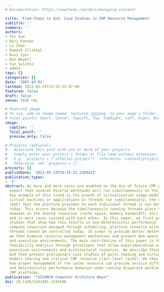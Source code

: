 ```yaml
---
# Documentation: https://wowchemy.com/docs/managing-content/

title: 'From Chaos to QoS: Case Studies in CMP Resource Management'
subtitle: ''
summary: ''
authors:
- Fei Guo
- Hari Kannan
- Li Zhao
- Ramesh Illikkal
- Ravi Iyer
- Don Newell
- Yan Solihin
- admin
tags: []
categories: []
date: '2007-03-01'
lastmod: 2022-05-15T13:35:22-07:00
featured: false
draft: false
venue: IEEE CAL

# Featured image
# To use, add an image named `featured.jpg/png` to your page's folder.
# Focal points: Smart, Center, TopLeft, Top, TopRight, Left, Right, BottomLeft, Bottom, BottomRight.
image:
  caption: ''
  focal_point: ''
  preview_only: false

# Projects (optional).
#   Associate this post with one or more of your projects.
#   Simply enter your project's folder or file name without extension.
#   E.g. `projects = ["internal-project"]` references `content/project/deep-learning/index.md`.
#   Otherwise, set `projects = []`.
projects: []
publishDate: '2022-05-15T20:35:22.230042Z'
publication_types:
- '2'
abstract: As more and more cores are enabled on the die of future CMP platforms, we
  expect that several diverse workloads will run simultaneously on the platform. A
  key example of this trend is the growth of virtualization usage models. When multiple
  virtual machines or applications or threads run simultaneously, the quality of service
  (QoS) that the platform provides to each individual thread is non-deterministic
  today. This occurs because the simultaneously running threads place very different
  demands on the shared resources (cache space, memory bandwidth, etc) in the platform
  and in most cases contend with each other. In this paper, we first present case
  studies that show how this results in non-deterministic performance. Unlike the
  compute resources managed through scheduling, platform resource allocation to individual
  threads cannot be controlled today. In order to provide better determinism and QoS,
  we then examine resource management mechanisms and present QoS-aware architectures
  and execution environments. The main contribution of this paper is the architecture
  feasibility analysis through prototypes that allow experimentation with QoS-Aware
  execution environments and architectural resources. We describe these QoS prototypes
  and then present preliminary case studies of multi-tasking and virtualization usage
  models sharing one critical CMP resource (last-level cache). We then demonstrate
  how proper management of the cache resource can provide service differentiation
  and deterministic performance behavior when running disparate workloads in future
  CMP platforms.
publication: '*SIGARCH Computer Architure News*'
doi: 10.1145/1241601.1241608
---
```

